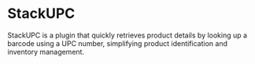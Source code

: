 # StackUPC
StackUPC is a plugin that quickly retrieves product details by looking up a barcode using a UPC number, simplifying product identification and inventory management.